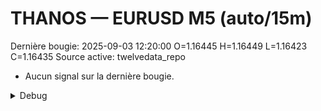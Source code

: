 # THANOS — EURUSD M5 (auto/15m)
Dernière bougie: 2025-09-03 12:20:00  O=1.16445  H=1.16449  L=1.16423  C=1.16435
Source active: twelvedata_repo

- Aucun signal sur la dernière bougie.

<details><summary>Debug</summary>

- TD_API_KEY manquant.

</details>